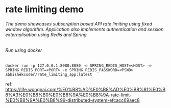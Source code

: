 # rate limiting demo
###### The demo showcases subscription based API rate limiting using fixed window algorithm. Application also implements authentication and session externalisation using Redis and Spring.

###### Run using docker

	docker run -p 127.0.0.1:8080:8080 -e SPRING_REDIS_HOST=<HOST> -e SPRING_REDIS_PORT=<PORT> -e SPRING_REDIS_PASSWORD=<PSWD> abhishekcoder/rate_limiting_app:latest

ref: https://life.wongnai.com/%E0%B8%AD%E0%B8%AD%E0%B8%81%E0%B8%A3%E0%B8%B0%E0%B8%9A%E0%B8%9A-rate-limit-%E0%B8%9A%E0%B8%99-distributed-system-efcacc69aec8
